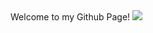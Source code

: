 <!DOCTYPE=html>
<head>
  <body>
    <title>Github home</title>
    <h>Welcome to my Github Page!</h>
    <img src="https://cdn.solo.to/user/a/65da290bab2a43_16556229.jpg">
  </body>
</head>
